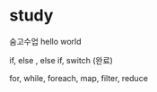# study

숨고수업
hello world

if, else , else if, switch (완료)

for, while, foreach, map, filter, reduce
